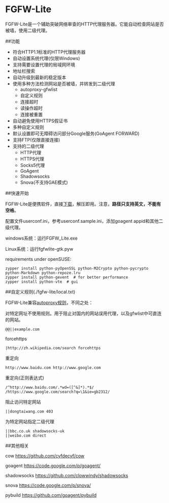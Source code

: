 FGFW-Lite
=========
FGFW-Lite是一个辅助突破网络审查的HTTP代理服务器。它能自动检查网站是否被墙，使用二级代理。

##功能

- 符合HTTP1.1标准的HTTP代理服务器
- 自动设置系统代理(仅限Windows)
- 支持需要设置代理的局域网环境
- 地址栏搜索
- 自动升级到最新的稳定版本
- 使用多种方法检测网站是否被墙，并转发到二级代理
  - autoproxy-gfwlist
  - 自定义规则
  - 连接超时
  - 读操作超时
  - 连接被重置
- 自动避免使用HTTPS假证书
- 多种自定义规则
- 默认设置即可无障碍访问部分Google服务(GoAgent FORWARD)
- 支持FTP(仅限直接连接)
- 支持的二级代理
  - HTTP代理
  - HTTPS代理
  - Socks5代理
  - GoAgent
  - Shadowsocks
  - Snova(不支持GAE模式)

##快速开始

FGFW-Lite是便携软件，直接[下载](https://github.com/v3aqb/fgfw-lite/archive/master.zip)，解压即用。注意，**路径只支持英文，不能有空格**。

配置文件userconf.ini，参考userconf.sample.ini，添加goagent appid和其他二级代理。

windows系统：运行FGFW_Lite.exe

Linux系统：运行fgfwlite-gtk.pyw

requirements under openSUSE:

    zypper install python-pyOpenSSL python-M2Crypto python-pycrypto python-Markdown python-repoze.lru
    zypper install python-gevent  # for better performance
    zypper install python-vte  # gui

##自定义规则(./fgfw-lite/local.txt)

FGFW-Lite兼容[autoproxy规则](https://autoproxy.org/zh-CN/Rules)，不同之处：

对特定网址不使用规则。用于阻止对国内的网站误用代理，以及gfwlist中可直连的网站。

    @@||example.com

forcehttps

    |http://zh.wikipedia.com/search forcehttps

重定向

    http://www.baidu.com http://www.google.com

重定向(正则表达式)

    /^http://www.baidu.com/.*wd=([^&]*).*$/ /https://www.google.com/search?q=\1&ie=gb2312/

阻止访问特定网站

    ||dongtaiwang.com 403

为特定网站指定二级代理

    ||bbc.co.uk shadowsocks-uk
    ||weibo.com direct

##其他相关

cow https://github.com/cyfdecyf/cow

goagent https://code.google.com/p/goagent/

shadowsocks https://github.com/clowwindy/shadowsocks

snova https://code.google.com/p/snova/

pybuild https://github.com/goagent/pybuild
